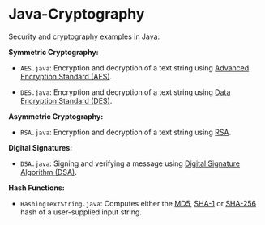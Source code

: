 # Java-Cryptography
Security and cryptography examples in Java.

**Symmetric Cryptography:**
- ```AES.java```:  Encryption and decryption of a text string using [Advanced Encryption Standard (AES)](https://en.wikipedia.org/wiki/Advanced_Encryption_Standard).

- ```DES.java```: Encryption and decryption of a text string using [Data Encryption Standard (DES)](https://en.wikipedia.org/wiki/Data_Encryption_Standard).

**Asymmetric Cryptography:**
- ```RSA.java```: Encryption and decryption of a text string using [RSA](https://en.wikipedia.org/wiki/RSA_(cryptosystem)).

**Digital Signatures:**
- ```DSA.java```: Signing and verifying a message using [Digital Signature Algorithm (DSA)](https://en.wikipedia.org/wiki/Digital_Signature_Algorithm).

**Hash Functions:**
- ```HashingTextString.java```: Computes either the [MD5](https://en.wikipedia.org/wiki/MD5), [SHA-1](https://en.wikipedia.org/wiki/SHA-1) or [SHA-256](https://en.wikipedia.org/wiki/SHA-2) hash of a user-supplied input string.
